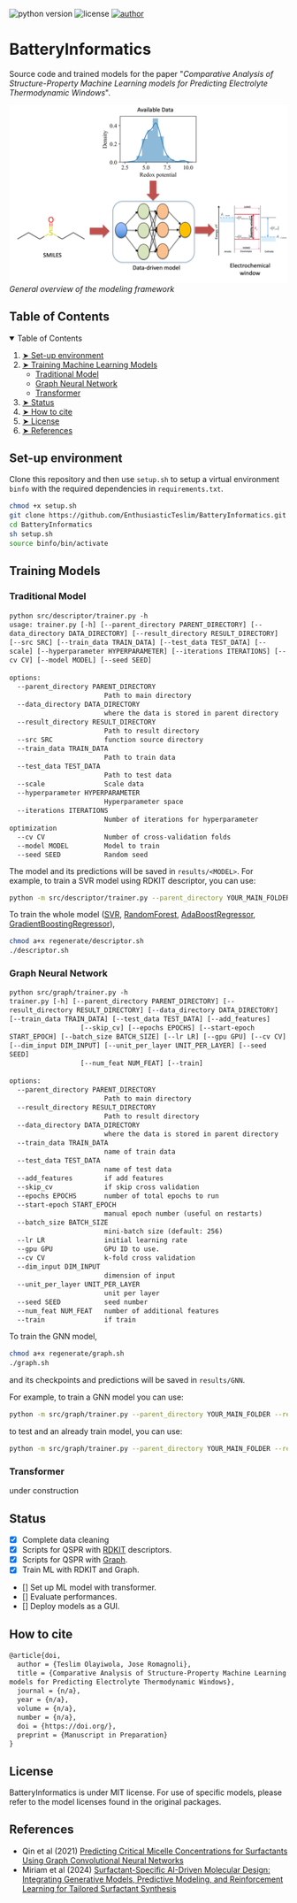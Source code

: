 ![python version](https://img.shields.io/badge/python-v.3.9-blue)
![license](https://img.shields.io/badge/license-MIT-orange)
[![author](https://img.shields.io/badge/teslim-homepage)](https://teslim404.com)
# BatteryInformatics
Source code and trained models for the paper "*Comparative Analysis of Structure-Property Machine Learning models for Predicting Electrolyte Thermodynamic Windows*". 

![General overview of the modeling framework](method.png?raw=true "modeling framework")
*General overview of the modeling framework*

<!-- TABLE OF CONTENTS -->
<h2 id="table-of-contents"> Table of Contents</h2>

<details open="open">
  <summary>Table of Contents</summary>
  <ol>
    <li><a href="#Set-up environment"> ➤ Set-up environment</a></li>
    <li>
          <a href="#Training"> ➤ Training Machine Learning Models</a>
          <ul>
            <li><a href="#Descriptor">Traditional Model</a></li>
            <li><a href="#Graph">Graph Neural Network</a></li>
            <li><a href="#LLM">Transformer</a></li>
          </ul>
    </li>
    <li><a href="#Status"> ➤ Status</a></li>
    <li><a href="#How-to-cite"> ➤ How to cite</a></li>
    <li><a href="#License"> ➤ License</a></li>
    <li><a href="#References"> ➤ References</a></li>
  </ol>
</details>


<!-- Set-up environment -->
<h2 id="Set-up environment">Set-up environment</h2>

Clone this repository and then use `setup.sh` to setup a virtual environment `binfo` with the required dependencies in `requirements.txt`. 

```bash
chmod +x setup.sh
git clone https://github.com/EnthusiasticTeslim/BatteryInformatics.git
cd BatteryInformatics
sh setup.sh
source binfo/bin/activate
```


<!-- Training Models-->
<h2 id="Training">Training Models</h2>

<h3 id="Descriptor"> Traditional Model</h3>

```
python src/descriptor/trainer.py -h
usage: trainer.py [-h] [--parent_directory PARENT_DIRECTORY] [--data_directory DATA_DIRECTORY] [--result_directory RESULT_DIRECTORY] [--src SRC] [--train_data TRAIN_DATA] [--test_data TEST_DATA] [--scale] [--hyperparameter HYPERPARAMETER] [--iterations ITERATIONS] [--cv CV] [--model MODEL] [--seed SEED]

options:
  --parent_directory PARENT_DIRECTORY
                        Path to main directory
  --data_directory DATA_DIRECTORY
                        where the data is stored in parent directory
  --result_directory RESULT_DIRECTORY
                        Path to result directory
  --src SRC             function source directory
  --train_data TRAIN_DATA
                        Path to train data
  --test_data TEST_DATA
                        Path to test data
  --scale               Scale data
  --hyperparameter HYPERPARAMETER
                        Hyperparameter space
  --iterations ITERATIONS
                        Number of iterations for hyperparameter optimization
  --cv CV               Number of cross-validation folds
  --model MODEL         Model to train
  --seed SEED           Random seed
```

The model and its predictions will be saved in `results/<MODEL>`. For example, to train a SVR model using RDKIT descriptor, you can use:

```bash
python -m src/descriptor/trainer.py --parent_directory YOUR_MAIN_FOLDER --result_directory results --data_directory data --train_data "train_data_cleaned.csv" --test_data "test_data_cleaned.csv" --scale --model SVR --seed 42 --iterations 100 --hyperparameter "hp_descriptor.yaml" --cv 5
```

To train the whole model ([SVR](https://scikit-learn.org/stable/modules/generated/sklearn.svm.SVR.html), [RandomForest](https://scikit-learn.org/stable/modules/generated/sklearn.ensemble.RandomForestRegressor.html), [AdaBoostRegressor](https://scikit-learn.org/stable/modules/generated/sklearn.ensemble.AdaBoostRegressor.html), [GradientBoostingRegressor](https://scikit-learn.org/stable/modules/generated/sklearn.ensemble.GradientBoostingRegressor.html)), 
```bash
chmod a+x regenerate/descriptor.sh
./descriptor.sh
```


<h3 id="Graph"> Graph Neural Network</h3>

```
python src/graph/trainer.py -h
trainer.py [-h] [--parent_directory PARENT_DIRECTORY] [--result_directory RESULT_DIRECTORY] [--data_directory DATA_DIRECTORY] [--train_data TRAIN_DATA] [--test_data TEST_DATA] [--add_features]
                  [--skip_cv] [--epochs EPOCHS] [--start-epoch START_EPOCH] [--batch_size BATCH_SIZE] [--lr LR] [--gpu GPU] [--cv CV] [--dim_input DIM_INPUT] [--unit_per_layer UNIT_PER_LAYER] [--seed SEED]
                  [--num_feat NUM_FEAT] [--train]

options:
  --parent_directory PARENT_DIRECTORY
                        Path to main directory
  --result_directory RESULT_DIRECTORY
                        Path to result directory
  --data_directory DATA_DIRECTORY
                        where the data is stored in parent directory
  --train_data TRAIN_DATA
                        name of train data
  --test_data TEST_DATA
                        name of test data
  --add_features        if add features
  --skip_cv             if skip cross validation
  --epochs EPOCHS       number of total epochs to run
  --start-epoch START_EPOCH
                        manual epoch number (useful on restarts)
  --batch_size BATCH_SIZE
                        mini-batch size (default: 256)
  --lr LR               initial learning rate
  --gpu GPU             GPU ID to use.
  --cv CV               k-fold cross validation
  --dim_input DIM_INPUT
                        dimension of input
  --unit_per_layer UNIT_PER_LAYER
                        unit per layer
  --seed SEED           seed number
  --num_feat NUM_FEAT   number of additional features
  --train               if train
```

To train the GNN model, 
```bash
chmod a+x regenerate/graph.sh
./graph.sh
```
and its checkpoints and predictions will be saved in `results/GNN`.

For example, to train a GNN model you can use:

```bash
python -m src/graph/trainer.py --parent_directory YOUR_MAIN_FOLDER --result_directory results --data_directory data --train_data "train_data_cleaned.csv" --test_data "test_data_cleaned.csv" --seed 42 --iterations 100 --train --cv 5
```
to test and an already train model, you can use:

```bash
python -m src/graph/trainer.py --parent_directory YOUR_MAIN_FOLDER --result_directory results --data_directory data --train_data "train_data_cleaned.csv" --test_data "test_data_cleaned.csv" --seed 42 --iterations 100 --cv 5
```

<h3 id="LLM"> Transformer</h3>

under construction

<!-- Status -->
<h2 id="Status">Status</h2>

- [x] Complete data cleaning
- [x] Scripts for QSPR with [RDKIT](https://rdkit.org/docs/index.html) descriptors.
- [x] Scripts for QSPR with [Graph](https://www.dgl.ai/). 
- [x] Train ML with RDKIT and Graph.
- [] Set up ML model with transformer.
- [] Evaluate performances.
- [] Deploy models as a GUI.

<!-- How-to-cite-->
<h2 id="How-to-cite">How to cite</h2>

```
@article{doi,
  author = {Teslim Olayiwola, Jose Romagnoli},
  title = {Comparative Analysis of Structure-Property Machine Learning models for Predicting Electrolyte Thermodynamic Windows},
  journal = {n/a},
  year = {n/a},
  volume = {n/a},
  number = {n/a},
  doi = {https://doi.org/},
  preprint = {Manuscript in Preparation}
}
```

<!-- License-->
<h2 id="License">License</h2>

BatteryInformatics is under MIT license. For use of specific models, please refer to the model licenses found in the original packages.

<!-- References -->
<h2 id="References">References</h2>

- Qin et al (2021) [Predicting Critical Micelle Concentrations for Surfactants Using Graph Convolutional Neural Networks](https://pubs.acs.org/doi/full/10.1021/acs.jpcb.1c05264)
- Miriam et al (2024) [Surfactant-Specific AI-Driven Molecular Design: Integrating Generative Models, Predictive Modeling, and Reinforcement Learning for Tailored Surfactant Synthesis](https://pubs.acs.org/doi/full/10.1021/acs.iecr.4c00401)
